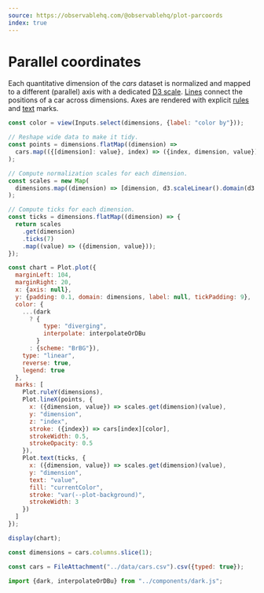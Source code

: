 ```yaml
---
source: https://observablehq.com/@observablehq/plot-parcoords
index: true
---
```


# Parallel coordinates

Each quantitative dimension of the _cars_ dataset is normalized and mapped to a different (parallel) axis with a dedicated [D3 scale](https://github.com/d3/d3-scale). [Lines](https://observablehq.com/plot/marks/line) connect the positions of a car across dimensions. Axes are rendered with explicit [rules](https://observablehq.com/plot/marks/rule) and [text](https://observablehq.com/plot/marks/text) marks.

```js
const color = view(Inputs.select(dimensions, {label: "color by"}));
```

```js echo
// Reshape wide data to make it tidy.
const points = dimensions.flatMap((dimension) =>
  cars.map(({[dimension]: value}, index) => ({index, dimension, value}))
);

// Compute normalization scales for each dimension.
const scales = new Map(
  dimensions.map((dimension) => [dimension, d3.scaleLinear().domain(d3.extent(cars, (d) => d[dimension]))])
);

// Compute ticks for each dimension.
const ticks = dimensions.flatMap((dimension) => {
  return scales
    .get(dimension)
    .ticks(7)
    .map((value) => ({dimension, value}));
});

const chart = Plot.plot({
  marginLeft: 104,
  marginRight: 20,
  x: {axis: null},
  y: {padding: 0.1, domain: dimensions, label: null, tickPadding: 9},
  color: {
    ...(dark
      ? {
          type: "diverging",
          interpolate: interpolateOrDBu
        }
      : {scheme: "BrBG"}),
    type: "linear",
    reverse: true,
    legend: true
  },
  marks: [
    Plot.ruleY(dimensions),
    Plot.lineX(points, {
      x: ({dimension, value}) => scales.get(dimension)(value),
      y: "dimension",
      z: "index",
      stroke: ({index}) => cars[index][color],
      strokeWidth: 0.5,
      strokeOpacity: 0.5
    }),
    Plot.text(ticks, {
      x: ({dimension, value}) => scales.get(dimension)(value),
      y: "dimension",
      text: "value",
      fill: "currentColor",
      stroke: "var(--plot-background)",
      strokeWidth: 3
    })
  ]
});

display(chart);
```

```js echo
const dimensions = cars.columns.slice(1);
```

```js echo
const cars = FileAttachment("../data/cars.csv").csv({typed: true});
```

```js echo
import {dark, interpolateOrDBu} from "../components/dark.js";
```
